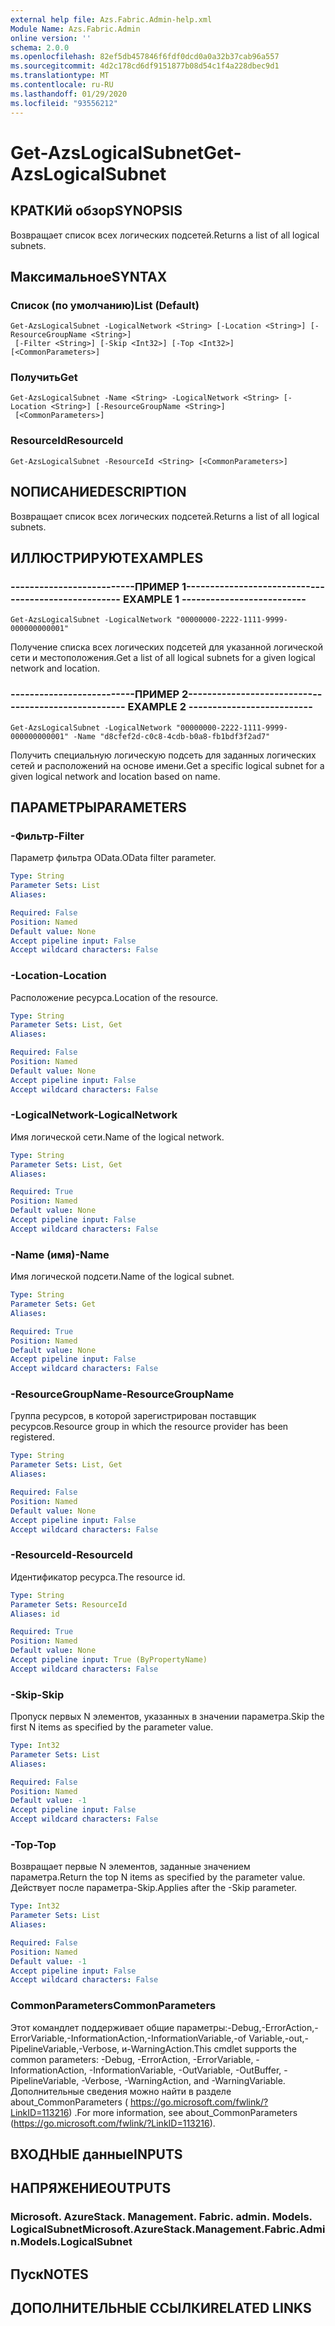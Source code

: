 ```yaml
---
external help file: Azs.Fabric.Admin-help.xml
Module Name: Azs.Fabric.Admin
online version: ''
schema: 2.0.0
ms.openlocfilehash: 82ef5db457846f6fdf0dcd0a0a32b37cab96a557
ms.sourcegitcommit: 4d2c178cd6df9151877b08d54c1f4a228dbec9d1
ms.translationtype: MT
ms.contentlocale: ru-RU
ms.lasthandoff: 01/29/2020
ms.locfileid: "93556212"
---
```

# <span data-ttu-id="a7b6d-101">Get-AzsLogicalSubnet</span><span class="sxs-lookup"><span data-stu-id="a7b6d-101">Get-AzsLogicalSubnet</span></span>

## <span data-ttu-id="a7b6d-102">КРАТКИй обзор</span><span class="sxs-lookup"><span data-stu-id="a7b6d-102">SYNOPSIS</span></span>
<span data-ttu-id="a7b6d-103">Возвращает список всех логических подсетей.</span><span class="sxs-lookup"><span data-stu-id="a7b6d-103">Returns a list of all logical subnets.</span></span>

## <span data-ttu-id="a7b6d-104">Максимальное</span><span class="sxs-lookup"><span data-stu-id="a7b6d-104">SYNTAX</span></span>

### <span data-ttu-id="a7b6d-105">Список (по умолчанию)</span><span class="sxs-lookup"><span data-stu-id="a7b6d-105">List (Default)</span></span>
```
Get-AzsLogicalSubnet -LogicalNetwork <String> [-Location <String>] [-ResourceGroupName <String>]
 [-Filter <String>] [-Skip <Int32>] [-Top <Int32>] [<CommonParameters>]
```

### <span data-ttu-id="a7b6d-106">Получить</span><span class="sxs-lookup"><span data-stu-id="a7b6d-106">Get</span></span>
```
Get-AzsLogicalSubnet -Name <String> -LogicalNetwork <String> [-Location <String>] [-ResourceGroupName <String>]
 [<CommonParameters>]
```

### <span data-ttu-id="a7b6d-107">ResourceId</span><span class="sxs-lookup"><span data-stu-id="a7b6d-107">ResourceId</span></span>
```
Get-AzsLogicalSubnet -ResourceId <String> [<CommonParameters>]
```

## <span data-ttu-id="a7b6d-108">NОПИСАНИЕ</span><span class="sxs-lookup"><span data-stu-id="a7b6d-108">DESCRIPTION</span></span>
<span data-ttu-id="a7b6d-109">Возвращает список всех логических подсетей.</span><span class="sxs-lookup"><span data-stu-id="a7b6d-109">Returns a list of all logical subnets.</span></span>

## <span data-ttu-id="a7b6d-110">ИЛЛЮСТРИРУЮТ</span><span class="sxs-lookup"><span data-stu-id="a7b6d-110">EXAMPLES</span></span>

### <span data-ttu-id="a7b6d-111">--------------------------ПРИМЕР 1--------------------------</span><span class="sxs-lookup"><span data-stu-id="a7b6d-111">-------------------------- EXAMPLE 1 --------------------------</span></span>
```
Get-AzsLogicalSubnet -LogicalNetwork "00000000-2222-1111-9999-000000000001"
```

<span data-ttu-id="a7b6d-112">Получение списка всех логических подсетей для указанной логической сети и местоположения.</span><span class="sxs-lookup"><span data-stu-id="a7b6d-112">Get a list of all logical subnets for a given logical network and location.</span></span>

### <span data-ttu-id="a7b6d-113">--------------------------ПРИМЕР 2--------------------------</span><span class="sxs-lookup"><span data-stu-id="a7b6d-113">-------------------------- EXAMPLE 2 --------------------------</span></span>
```
Get-AzsLogicalSubnet -LogicalNetwork "00000000-2222-1111-9999-000000000001" -Name "d8cfef2d-c0c8-4cdb-b0a8-fb1bdf3f2ad7"
```

<span data-ttu-id="a7b6d-114">Получить специальную логическую подсеть для заданных логических сетей и расположений на основе имени.</span><span class="sxs-lookup"><span data-stu-id="a7b6d-114">Get a specific logical subnet for a given logical network and location based on name.</span></span>

## <span data-ttu-id="a7b6d-115">ПАРАМЕТРЫ</span><span class="sxs-lookup"><span data-stu-id="a7b6d-115">PARAMETERS</span></span>

### <span data-ttu-id="a7b6d-116">-Фильтр</span><span class="sxs-lookup"><span data-stu-id="a7b6d-116">-Filter</span></span>
<span data-ttu-id="a7b6d-117">Параметр фильтра OData.</span><span class="sxs-lookup"><span data-stu-id="a7b6d-117">OData filter parameter.</span></span>

```yaml
Type: String
Parameter Sets: List
Aliases: 

Required: False
Position: Named
Default value: None
Accept pipeline input: False
Accept wildcard characters: False
```

### <span data-ttu-id="a7b6d-118">-Location</span><span class="sxs-lookup"><span data-stu-id="a7b6d-118">-Location</span></span>
<span data-ttu-id="a7b6d-119">Расположение ресурса.</span><span class="sxs-lookup"><span data-stu-id="a7b6d-119">Location of the resource.</span></span>

```yaml
Type: String
Parameter Sets: List, Get
Aliases: 

Required: False
Position: Named
Default value: None
Accept pipeline input: False
Accept wildcard characters: False
```

### <span data-ttu-id="a7b6d-120">-LogicalNetwork</span><span class="sxs-lookup"><span data-stu-id="a7b6d-120">-LogicalNetwork</span></span>
<span data-ttu-id="a7b6d-121">Имя логической сети.</span><span class="sxs-lookup"><span data-stu-id="a7b6d-121">Name of the logical network.</span></span>

```yaml
Type: String
Parameter Sets: List, Get
Aliases: 

Required: True
Position: Named
Default value: None
Accept pipeline input: False
Accept wildcard characters: False
```

### <span data-ttu-id="a7b6d-122">-Name (имя)</span><span class="sxs-lookup"><span data-stu-id="a7b6d-122">-Name</span></span>
<span data-ttu-id="a7b6d-123">Имя логической подсети.</span><span class="sxs-lookup"><span data-stu-id="a7b6d-123">Name of the logical subnet.</span></span>

```yaml
Type: String
Parameter Sets: Get
Aliases: 

Required: True
Position: Named
Default value: None
Accept pipeline input: False
Accept wildcard characters: False
```

### <span data-ttu-id="a7b6d-124">-ResourceGroupName</span><span class="sxs-lookup"><span data-stu-id="a7b6d-124">-ResourceGroupName</span></span>
<span data-ttu-id="a7b6d-125">Группа ресурсов, в которой зарегистрирован поставщик ресурсов.</span><span class="sxs-lookup"><span data-stu-id="a7b6d-125">Resource group in which the resource provider has been registered.</span></span>

```yaml
Type: String
Parameter Sets: List, Get
Aliases: 

Required: False
Position: Named
Default value: None
Accept pipeline input: False
Accept wildcard characters: False
```

### <span data-ttu-id="a7b6d-126">-ResourceId</span><span class="sxs-lookup"><span data-stu-id="a7b6d-126">-ResourceId</span></span>
<span data-ttu-id="a7b6d-127">Идентификатор ресурса.</span><span class="sxs-lookup"><span data-stu-id="a7b6d-127">The resource id.</span></span>

```yaml
Type: String
Parameter Sets: ResourceId
Aliases: id

Required: True
Position: Named
Default value: None
Accept pipeline input: True (ByPropertyName)
Accept wildcard characters: False
```

### <span data-ttu-id="a7b6d-128">-Skip</span><span class="sxs-lookup"><span data-stu-id="a7b6d-128">-Skip</span></span>
<span data-ttu-id="a7b6d-129">Пропуск первых N элементов, указанных в значении параметра.</span><span class="sxs-lookup"><span data-stu-id="a7b6d-129">Skip the first N items as specified by the parameter value.</span></span>

```yaml
Type: Int32
Parameter Sets: List
Aliases: 

Required: False
Position: Named
Default value: -1
Accept pipeline input: False
Accept wildcard characters: False
```

### <span data-ttu-id="a7b6d-130">-Top</span><span class="sxs-lookup"><span data-stu-id="a7b6d-130">-Top</span></span>
<span data-ttu-id="a7b6d-131">Возвращает первые N элементов, заданные значением параметра.</span><span class="sxs-lookup"><span data-stu-id="a7b6d-131">Return the top N items as specified by the parameter value.</span></span>
<span data-ttu-id="a7b6d-132">Действует после параметра-Skip.</span><span class="sxs-lookup"><span data-stu-id="a7b6d-132">Applies after the -Skip parameter.</span></span>

```yaml
Type: Int32
Parameter Sets: List
Aliases: 

Required: False
Position: Named
Default value: -1
Accept pipeline input: False
Accept wildcard characters: False
```

### <span data-ttu-id="a7b6d-133">CommonParameters</span><span class="sxs-lookup"><span data-stu-id="a7b6d-133">CommonParameters</span></span>
<span data-ttu-id="a7b6d-134">Этот командлет поддерживает общие параметры:-Debug,-ErrorAction,-ErrorVariable,-InformationAction,-InformationVariable,-of Variable,-out,-PipelineVariable,-Verbose, и-WarningAction.</span><span class="sxs-lookup"><span data-stu-id="a7b6d-134">This cmdlet supports the common parameters: -Debug, -ErrorAction, -ErrorVariable, -InformationAction, -InformationVariable, -OutVariable, -OutBuffer, -PipelineVariable, -Verbose, -WarningAction, and -WarningVariable.</span></span> <span data-ttu-id="a7b6d-135">Дополнительные сведения можно найти в разделе about_CommonParameters ( https://go.microsoft.com/fwlink/?LinkID=113216) .</span><span class="sxs-lookup"><span data-stu-id="a7b6d-135">For more information, see about_CommonParameters (https://go.microsoft.com/fwlink/?LinkID=113216).</span></span>

## <span data-ttu-id="a7b6d-136">ВХОДНЫЕ данные</span><span class="sxs-lookup"><span data-stu-id="a7b6d-136">INPUTS</span></span>

## <span data-ttu-id="a7b6d-137">НАПРЯЖЕНИЕ</span><span class="sxs-lookup"><span data-stu-id="a7b6d-137">OUTPUTS</span></span>

### <span data-ttu-id="a7b6d-138">Microsoft. AzureStack. Management. Fabric. admin. Models. LogicalSubnet</span><span class="sxs-lookup"><span data-stu-id="a7b6d-138">Microsoft.AzureStack.Management.Fabric.Admin.Models.LogicalSubnet</span></span>

## <span data-ttu-id="a7b6d-139">Пуск</span><span class="sxs-lookup"><span data-stu-id="a7b6d-139">NOTES</span></span>

## <span data-ttu-id="a7b6d-140">ДОПОЛНИТЕЛЬНЫЕ ССЫЛКИ</span><span class="sxs-lookup"><span data-stu-id="a7b6d-140">RELATED LINKS</span></span>

